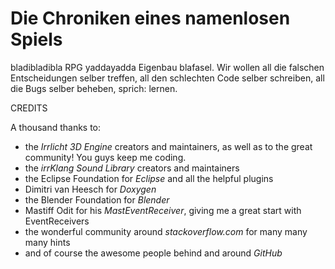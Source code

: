Die Chroniken eines namenlosen Spiels
=====================================

bladibladibla RPG yaddayadda Eigenbau blafasel.
Wir wollen all die falschen Entscheidungen selber treffen, all den schlechten Code selber schreiben, all die Bugs selber beheben, sprich: lernen.


CREDITS

A thousand thanks to:
- the *Irrlicht 3D Engine* creators and maintainers, as well as to the great community! You guys keep me coding.
- the *irrKlang Sound Library* creators and maintainers
- the Eclipse Foundation for *Eclipse* and all the helpful plugins
- Dimitri van Heesch for *Doxygen*
- the Blender Foundation for *Blender*
- Mastiff Odit for his *MastEventReceiver*, giving me a great start with EventReceivers
- the wonderful community around *stackoverflow.com* for many many many hints
- and of course the awesome people behind and around *GitHub*
